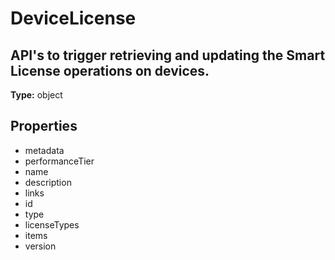 # DeviceLicense

## API's to trigger retrieving and updating the Smart License operations on devices.

**Type:** object

## Properties
* metadata
* performanceTier
* name
* description
* links
* id
* type
* licenseTypes
* items
* version
